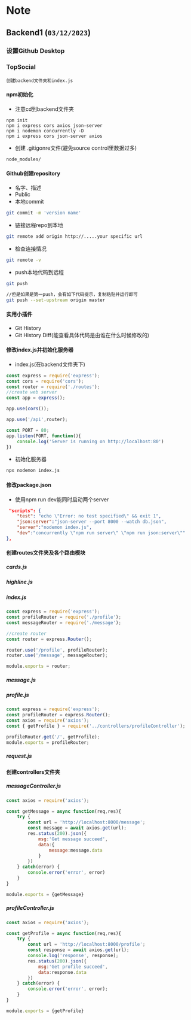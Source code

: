 



# Note

## Backend1 (`03/12/2023`)

### 设置Github Desktop

### TopSocial
`创建backend文件夹和index.js`

#### npm初始化
- 注意cd到backend文件夹
```shell
npm init
npm i express cors axios json-server
npm i nodemon concurrently -D
npm i express cors json-server axios
```
- 创建 .gitigonre文件(避免source control里数据过多)
```shell
node_modules/
```

#### Github创建repository
- 名字、描述
- Public
- 本地commit
```bash
git commit -m 'version name'
```
- 链接远程repo到本地
```bash
git remote add origin http://.....your specific url
```
- 检查连接情况
```bash
git remote -v
```
- push本地代码到远程
```bash
git push
```
```bash
//但是如果是第一push，会有如下代码提示，复制粘贴并运行即可
git push --set-upstream origin master
```

#### 实用小插件
- Git History
- Git History Diff(能查看具体代码是由谁在什么时候修改的)

#### 修改index.js并初始化服务器
- index.js(在backend文件夹下)
```js
const express = require('express');
const cors = require('cors');
const router = require('./routes');
//create web server
const app = express();

app.use(cors());

app.use('/api',router);

const PORT = 80;
app.listen(PORT, function(){
    console.log('Server is running on http://localhost:80')
})
```
- 初始化服务器
```bash
npx nodemon index.js
```

#### 修改package.json
- 使用npm run dev能同时启动两个server
```json
 "scripts": {
    "test": "echo \"Error: no test specified\" && exit 1",
    "json:server":"json-server --port 8000 --watch db.json",
    "server":"nodemon index.js",
    "dev":"concurrently \"npm run server\" \"npm run json:server\""
},
```

#### 创建routes文件夹及各个路由模块
##### cards.js
##### highline.js
##### index.js
```js
const express = require('express');
const profileRouter = require('./profile');
const messageRouter = require('./message');

//create router
const router = express.Router();

router.use('/profile', profileRouter);
router.use('/message', messageRouter);

module.exports = router;
```
##### message.js
##### profile.js
```js
const express = require('express');
const profileRouter = express.Router();
const axios = require('axios');
const { getProfile } = require('../controllers/profileController');

profileRouter.get('/', getProfile);
module.exports = profileRouter;
```
##### request.js

#### 创建controllers文件夹
##### messageController.js
```js
const axios = require('axios');

const getMessage = async function(req,res){
    try {
        const url = 'http://localhost:8000/message';
        const message = await axios.get(url);
        res.status(200).json({
            msg:'Get message succeed',
            data:{
                message:message.data
            }
        })
    } catch(error) {
        console.error('error', error)
    }
}

module.exports = {getMessage}
```
##### profileController.js
```js
const axios = require('axios');

const getProfile = async function(req,res){
    try {
        const url = 'http://localhost:8000/profile';
        const response = await axios.get(url);
        console.log('response', response);
        res.status(200).json({
            msg:'Get profile succeed',
            data:response.data
        })
    } catch(error) {
        console.error('error', error);
    }
}

module.exports = {getProfile}
```

